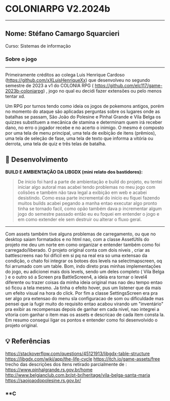 
# COLONIARPG V2.2024b
---
Nome: Stéfano Camargo Squarcieri 
---
Curso: Sistemas de informação
### **Sobre  o jogo**

---
Primeiramente créditos ao colega Luis Henrique Cardoso (https://github.com/xXLuisHenriqueXx) que desenvolveu no segundo semestre de 2023 a v1 do COLONIA RPG ( https://github.com/elc117/game-2023b-coloniarpg) , jogo no qual eu decidi fazer extensões ou pelo menos tentar xd.

Um RPG por turnos tendo como ideia os jogos de pokemons antigos, porém no momento do ataque são aplicadas perguntas sobre os lugares onde as batalhas se passam, São João do Polesine e Pinhal Grande e Vila Belga os quizzes substituem a mecânica de stamina e determinam quem irá receber dano, no erro o jogador recebe e no acerto o inimigo. O mesmo é composto por uma tela de menu principal, uma tela de exibição de itens (prêmios),  uma tela de seleção de fase, uma tela de texto que informa a vitória ou derrota, uma tela de quiz e três telas de batalha.

## **📖 Desenvolvimento**  
**BUILD E AMBIENTAÇÃO DA LIBGDX (mini relato dos bastidores):**  
> De ínicio foi hard a parte de ambientação e build do projeto, eu tentei iniciar algo autoral mas acabei tendo problemas no meu jogo com colisões e também não tava legal a exibição em web e acabei desistindo. Como essa parte incremental do inicio eu fiquei fazendo muitos builds acabei pegando a manha entao executar algo pronto tinha se tornado facil, como opão também dava p incrementar algum jogo do semestre passado então eu eu foquei em entender o jogo e em como extender ele sem destruir ou alterar o fluxo geral.

---
Com assets também tive alguns problemas de carregamento, ou que no desktop saiam formatados e no html nao, com a classe AssetUtils do projeto me deu um norte em como organizar e entender também como foi carregado/liberado. O projeto original conta com dois niveis , criar as battlescreens nao foi dificil em si pq na real era so uma extensao da condição, o chato foi integrar os botoes dos levels na selectmapscreen, oq foi arrumado com um table. Bom, indo direto pras minhas implementações do jogo, eu adicionei mais dois levels, sendo um deles completo ( Vila Belga ) e o outro só a Screen pra BattleScreen4, a ideia era tornar o level4 diferente ou trazer coisas da minha ideia original mas nao deu tempo entao só ficou a tela mesmo. Ja tinha o efeito hover, pus um listener que da mais um efeito visual na hora do click. Por fim a classe SettingsScreen era pra ser algo pra extensao do menu sla configuracao de som ou dificuldade  mas pensei que ia fugir muito do requisito entao acabou virando um "inventário" pra exibir as recompensas depois de ganhar em cada nivel, nao integrei a vitoria com ganhar o item mas os assets e descricao de cada item consta la. Em resumo consegui ligar os pontos e entender como foi desenvolvido o projeto original.


## **💡 Referências**  
 https://stackoverflow.com/questions/45121913/libgdx-table-structure
 https://libgdx.com/wiki/app/the-life-cycle
 https://itch.io/game-assets/free
trecho das descrições dos itens retirado parcialmente de :
 https://www.pinhalgrande.rs.gov.br/home
 http://www.belgianclub.com.br/pt-br/heritage/vila-belga-santa-maria
 https://saojoaodopolesine.rs.gov.br/




### **C
